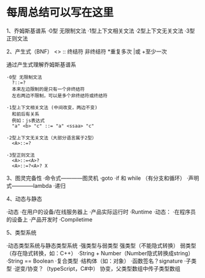 # 每周总结可以写在这里

1、乔姆斯基谱系
  ·0型 无限制文法
  ·1型上下文相关文法 
  ·2型上下文无关文法
  ·3型正则文法
  
2、产生式（BNF）
  <>
  ::
  终结符
  非终结符
  *重复多次
  |或
  +至少一次

通过产生式理解乔姆斯基谱系

    ·0型 无限制文法
      ?::=? 
      本来左边限制的是只有一个非终结符
      左右两边不限制，可以是多个非终结符或终结符

    ·1型上下文相关文法 (中间改变，两边不变)
      和前后有关系
      例如：js表达式
      "a" <b> "c" ::= "a" <ssaa> "c"

    ·2型上下文无关文法（大部分语言属于2型）
      <A>::=?

    ·3型正则文法
      <A>::=<A>?
      <A>::=?<A>? X

      

 
 3、图灵完备性
    ·命令式————图灵机
        ·goto
        ·if 和 while （有分支和循环）
    ·声明式————lambda
        ·递归


4、动态与静态

·动态
    ·在用户的设备/在线服务器上
    ·产品实际运行时
    ·Runtime
·动态：
    ·在程序员的设备上
    ·产品开发时
    ·Compiletime


5、类型系统

·动态类型系统与静态类型系统
·强类型与弱类型
    强类型（不能隐式转换）
    弱类型（存在隐式转换，如：C++）
    ·String + Number（Number隐式转换成string）
    ·String == Boolean
·复合类型
    ·结构体（如：对象）
    ·函数签名？signature 
·子类型
    ·逆变/协变？（typeScript，C#中）
    协变，父类型数组中传子类型数组
